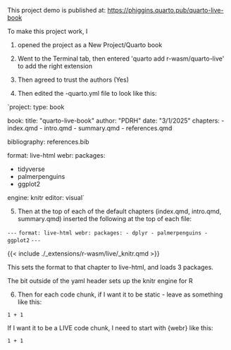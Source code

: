 This project demo is published at:
https://phiggins.quarto.pub/quarto-live-book

To make this project work, I 

1. opened the project as a
New Project/Quarto book

2. Went to the Terminal tab, then entered 'quarto add r-wasm/quarto-live'
to add the right extension

3. Then agreed to trust the authors (Yes)

4. Then edited the -quarto.yml file to look like this:

`project:
  type: book

book:
  title: "quarto-live-book"
  author: "PDRH"
  date: "3/1/2025"
  chapters:
    - index.qmd
    - intro.qmd
    - summary.qmd
    - references.qmd

bibliography: references.bib

format: live-html
webr:
  packages:
  - tidyverse
  - palmerpenguins
  - ggplot2

engine: knitr
editor: visual`

5. Then at the top of each of the default chapters
(index.qmd, intro.qmd, summary.qmd) inserted the following at the top of each file:

`---`
`format: live-html
webr:
  packages:
    - dplyr
    - palmerpenguins
    - ggplot2`
`---`

{{< include ./_extensions/r-wasm/live/_knitr.qmd >}}

This sets the format to that chapter to live-html, and loads 3 packages.

The bit outside of the yaml header sets up the knitr engine for R

6. Then for each code chunk,
if I want it to be static - leave as something like this:

```{r}
1 + 1
```

If I want it to be a LIVE code chunk, I need to start with {webr}
like this:

```{webr}
1 + 1
```

